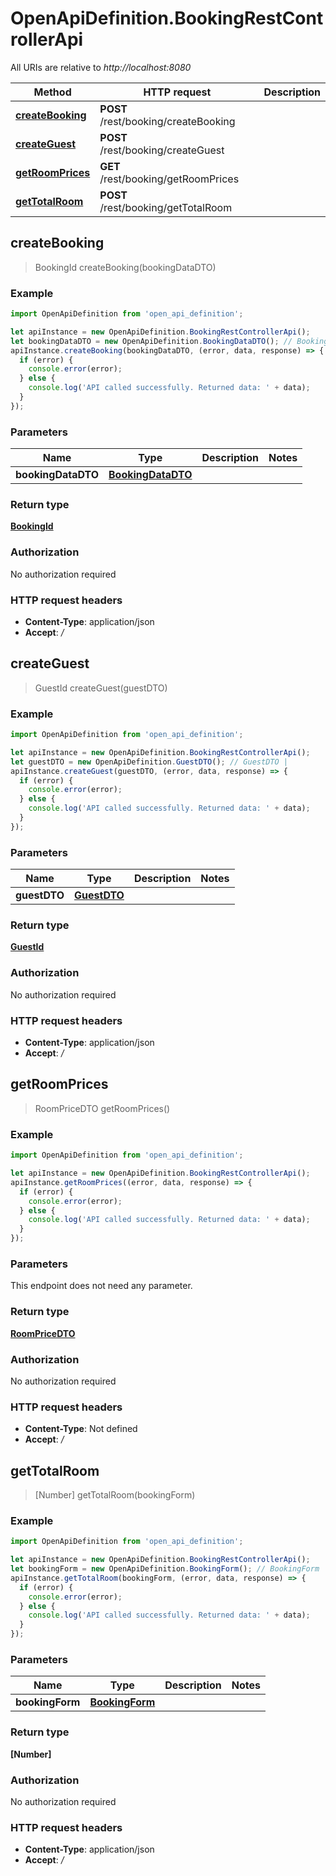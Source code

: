 # OpenApiDefinition.BookingRestControllerApi

All URIs are relative to *http://localhost:8080*

Method | HTTP request | Description
------------- | ------------- | -------------
[**createBooking**](BookingRestControllerApi.md#createBooking) | **POST** /rest/booking/createBooking | 
[**createGuest**](BookingRestControllerApi.md#createGuest) | **POST** /rest/booking/createGuest | 
[**getRoomPrices**](BookingRestControllerApi.md#getRoomPrices) | **GET** /rest/booking/getRoomPrices | 
[**getTotalRoom**](BookingRestControllerApi.md#getTotalRoom) | **POST** /rest/booking/getTotalRoom | 



## createBooking

> BookingId createBooking(bookingDataDTO)



### Example

```javascript
import OpenApiDefinition from 'open_api_definition';

let apiInstance = new OpenApiDefinition.BookingRestControllerApi();
let bookingDataDTO = new OpenApiDefinition.BookingDataDTO(); // BookingDataDTO | 
apiInstance.createBooking(bookingDataDTO, (error, data, response) => {
  if (error) {
    console.error(error);
  } else {
    console.log('API called successfully. Returned data: ' + data);
  }
});
```

### Parameters


Name | Type | Description  | Notes
------------- | ------------- | ------------- | -------------
 **bookingDataDTO** | [**BookingDataDTO**](BookingDataDTO.md)|  | 

### Return type

[**BookingId**](BookingId.md)

### Authorization

No authorization required

### HTTP request headers

- **Content-Type**: application/json
- **Accept**: */*


## createGuest

> GuestId createGuest(guestDTO)



### Example

```javascript
import OpenApiDefinition from 'open_api_definition';

let apiInstance = new OpenApiDefinition.BookingRestControllerApi();
let guestDTO = new OpenApiDefinition.GuestDTO(); // GuestDTO | 
apiInstance.createGuest(guestDTO, (error, data, response) => {
  if (error) {
    console.error(error);
  } else {
    console.log('API called successfully. Returned data: ' + data);
  }
});
```

### Parameters


Name | Type | Description  | Notes
------------- | ------------- | ------------- | -------------
 **guestDTO** | [**GuestDTO**](GuestDTO.md)|  | 

### Return type

[**GuestId**](GuestId.md)

### Authorization

No authorization required

### HTTP request headers

- **Content-Type**: application/json
- **Accept**: */*


## getRoomPrices

> RoomPriceDTO getRoomPrices()



### Example

```javascript
import OpenApiDefinition from 'open_api_definition';

let apiInstance = new OpenApiDefinition.BookingRestControllerApi();
apiInstance.getRoomPrices((error, data, response) => {
  if (error) {
    console.error(error);
  } else {
    console.log('API called successfully. Returned data: ' + data);
  }
});
```

### Parameters

This endpoint does not need any parameter.

### Return type

[**RoomPriceDTO**](RoomPriceDTO.md)

### Authorization

No authorization required

### HTTP request headers

- **Content-Type**: Not defined
- **Accept**: */*


## getTotalRoom

> [Number] getTotalRoom(bookingForm)



### Example

```javascript
import OpenApiDefinition from 'open_api_definition';

let apiInstance = new OpenApiDefinition.BookingRestControllerApi();
let bookingForm = new OpenApiDefinition.BookingForm(); // BookingForm | 
apiInstance.getTotalRoom(bookingForm, (error, data, response) => {
  if (error) {
    console.error(error);
  } else {
    console.log('API called successfully. Returned data: ' + data);
  }
});
```

### Parameters


Name | Type | Description  | Notes
------------- | ------------- | ------------- | -------------
 **bookingForm** | [**BookingForm**](BookingForm.md)|  | 

### Return type

**[Number]**

### Authorization

No authorization required

### HTTP request headers

- **Content-Type**: application/json
- **Accept**: */*


